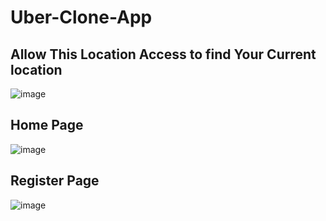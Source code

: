 # Uber-Clone-App

## Allow This Location Access to find Your Current location
![image](https://user-images.githubusercontent.com/62868878/116348325-8ab29c80-a80b-11eb-9724-ba8e2b2ef068.png)

## Home Page
![image](https://user-images.githubusercontent.com/62868878/116348422-b46bc380-a80b-11eb-9e77-eda32920ba5f.png)

## Register Page
![image](https://user-images.githubusercontent.com/62868878/116348585-ff85d680-a80b-11eb-8d56-033aafc7a8a0.png)


